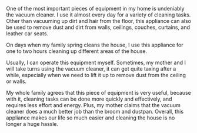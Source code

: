 One of the most important pieces of equipment in my home is undeniably the vacuum cleaner. I use it almost every day for a variety of cleaning tasks. Other than vacuuming up dirt and hair from the floor, this appliance can also be used to remove dust and dirt from walls, ceilings, couches, curtains, and leather car seats.

On days when my family spring cleans the house, I use this appliance for one to two hours cleaning up different areas of the house.

Usually, I can operate this equipment myself. Sometimes, my mother and I will take turns using the vacuum cleaner, it can get quite taxing after a while, especially when we need to lift it up to remove dust from the ceiling or walls.

My whole family agrees that this piece of equipment is very useful, because with it, cleaning tasks can be done more quickly and effectively, and requires less effort and energy. Plus, my mother claims that the vacuum cleaner does a much better job than the broom and dustpan. Overall, this appliance makes our life so much easier and cleaning the house is no longer a huge hassle.
